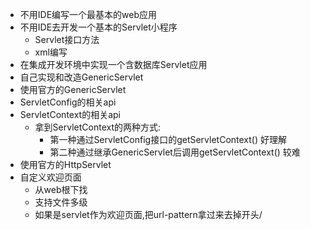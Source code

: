 - 不用IDE编写一个最基本的web应用
- 不用IDE去开发一个基本的Servlet小程序
  - Servlet接口方法
  - xml编写
- 在集成开发环境中实现一个含数据库Servlet应用
- 自己实现和改造GenericServlet
- 使用官方的GenericServlet
- ServletConfig的相关api
- ServletContext的相关api
  - 拿到ServletContext的两种方式: 
    - 第一种通过ServletConfig接口的getServletContext()    好理解
    - 第二种通过继承GenericServlet后调用getServletContext()    较难
- 使用官方的HttpServlet
- 自定义欢迎页面
  - 从web根下找
  - 支持文件多级
  - 如果是servlet作为欢迎页面,把url-pattern拿过来去掉开头/